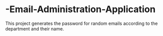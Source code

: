 # -Email-Administration-Application
This project generates the password for random emails according to the department and their name.
